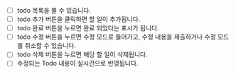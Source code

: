 - [ ] todo 목록을 볼 수 있습니다.
- [ ] todo 추가 버튼을 클릭하면 할 일이 추가됩니다.
- [ ] todo 완료 버튼을 누르면 완료 되었다는 표시가 됩니다.
- [ ] todo 수정 버튼을 누르면 수정 모드로 들어가고, 수정 내용을 제출하거나 수정 모드를 취소할 수 있습니다.
- [ ] todo 삭제 버튼을 누르면 해당 할 일이 삭제됩니다.
- [ ] 수정되는 Todo 내용이 실시간으로 반영됩니다.   